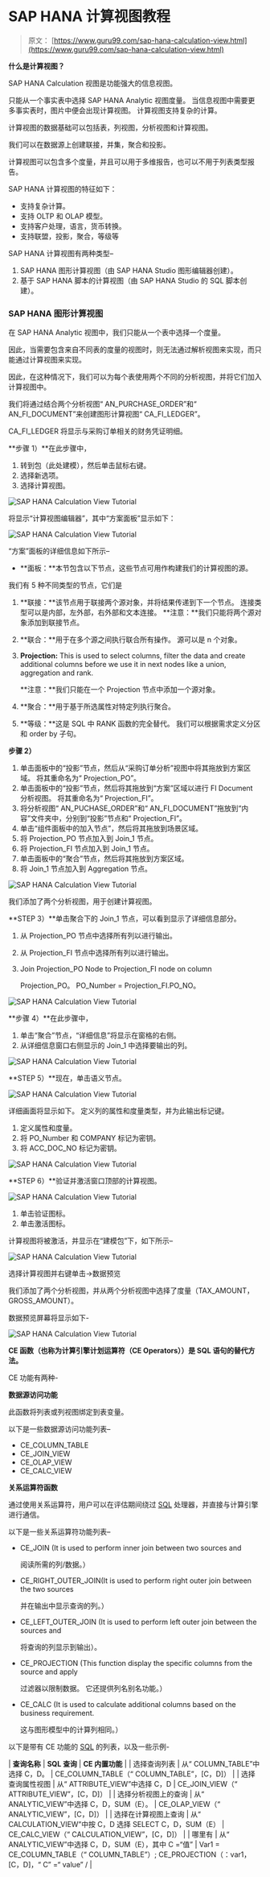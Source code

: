 # SAP HANA 计算视图教程

> 原文： [https://www.guru99.com/sap-hana-calculation-view.html](https://www.guru99.com/sap-hana-calculation-view.html)

**什么是计算视图？**

SAP HANA Calculation 视图是功能强大的信息视图。

只能从一个事实表中选择 SAP HANA Analytic 视图度量。 当信息视图中需要更多事实表时，图片中便会出现计算视图。 计算视图支持复杂的计算。

计算视图的数据基础可以包括表，列视图，分析视图和计算视图。

我们可以在数据源上创建联接，并集，聚合和投影。

计算视图可以包含多个度量，并且可以用于多维报告，也可以不用于列表类型报告。

SAP HANA 计算视图的特征如下：

*   支持复杂计算。
*   支持 OLTP 和 OLAP 模型。
*   支持客户处理，语言，货币转换。
*   支持联盟，投影，聚合，等级等

SAP HANA 计算视图有两种类型–

1.  SAP HANA 图形计算视图（由 SAP HANA Studio 图形编辑器创建）。
2.  基于 SAP HANA 脚本的计算视图（由 SAP HANA Studio 的 SQL 脚本创建）。

### SAP HANA 图形计算视图

在 SAP HANA Analytic 视图中，我们只能从一个表中选择一个度量。

因此，当需要包含来自不同表的度量的视图时，则无法通过解析视图来实现，而只能通过计算视图来实现。

因此，在这种情况下，我们可以为每个表使用两个不同的分析视图，并将它们加入计算视图中。

我们将通过结合两个分析视图“ AN_PUR​​CHASE_ORDER”和“ AN_FI_DOCUMENT”来创建图形计算视图“ CA_FI_LEDGER”。

CA_FI_LEDGER 将显示与采购订单相关的财务凭证明细。

**步骤 1）**在此步骤中，

1.  转到包（此处建模），然后单击鼠标右键。
2.  选择新选项。
3.  选择计算视图。

![SAP HANA Calculation View Tutorial](img/ead356df7029280925d1c746e33ded10.png)

将显示“计算视图编辑器”，其中“方案面板”显示如下：

![SAP HANA Calculation View Tutorial](img/eceac02b1e787d2eaafbf4d7dac9b0ed.png)

“方案”面板的详细信息如下所示–

*   **面板：**本节包含以下节点，这些节点可用作构建我们的计算视图的源。

我们有 5 种不同类型的节点，它们是

1.  **联接：**该节点用于联接两个源对象，并将结果传递到下一个节点。 连接类型可以是内部，左外部，右外部和文本连接。 **注意：**我们只能将两个源对象添加到联接节点。
2.  **联合：**用于在多个源之间执行联合所有操作。 源可以是 n 个对象。
3.  **Projection:** This is used to select columns, filter the data and create additional columns before we use it in next nodes like a union, aggregation and rank.

    **注意：**我们只能在一个 Projection 节点中添加一个源对象。

4.  **聚合：**用于基于所选属性对特定列执行聚合。
5.  **等级：**这是 SQL 中 RANK 函数的完全替代。 我们可以根据需求定义分区和 order by 子句。

**步骤 2）**

1.  单击面板中的“投影”节点，然后从“采购订单分析”视图中将其拖放到方案区域。 将其重命名为“ Projection_PO”。
2.  单击面板中的“投影”节点，然后将其拖放到“方案”区域以进行 FI Document 分析视图。 将其重命名为“ Projection_FI”。
3.  将分析视图“ AN_PUCHASE_ORDER”和“ AN_FI_DOCUMENT”拖放到“内容”文件夹中，分别到“投影”节点和“ Projection_FI”。
4.  单击“组件面板中的加入节点”，然后将其拖放到场景区域。
5.  将 Projection_PO 节点加入到 Join_1 节点。
6.  将 Projection_FI 节点加入到 Join_1 节点。
7.  单击面板中的“聚合”节点，然后将其拖放到方案区域。
8.  将 Join_1 节点加入到 Aggregation 节点。

![SAP HANA Calculation View Tutorial](img/e7670a66441994ff8f1cea66c8c6ab09.png)

我们添加了两个分析视图，用于创建计算视图。

**STEP 3）**单击聚合下的 Join_1 节点，可以看到显示了详细信息部分。

1.  从 Projection_PO 节点中选择所有列以进行输出。
2.  从 Projection_FI 节点中选择所有列以进行输出。
3.  Join Projection_PO Node to Projection_FI node on column

    Projection_PO。 PO_Number = Projection_FI.PO_NO。

![SAP HANA Calculation View Tutorial](img/e9fb5d27e4651f396457d1bd379f6ec3.png)

**步骤 4）**在此步骤中，

1.  单击“聚合”节点，“详细信息”将显示在窗格的右侧。
2.  从详细信息窗口右侧显示的 Join_1 中选择要输出的列。

![SAP HANA Calculation View Tutorial](img/5acf5cf2e6bb4e074eb1b831a8eb8ab2.png)

**STEP 5）**现在，单击语义节点。

![SAP HANA Calculation View Tutorial](img/c61ff9d93307433a0a794358dd46e8ed.png)

详细画面将显示如下。 定义列的属性和度量类型，并为此输出标记键。

1.  定义属性和度量。
2.  将 PO_Number 和 COMPANY 标记为密钥。
3.  将 ACC_DOC_NO 标记为密钥。

![SAP HANA Calculation View Tutorial](img/8666be311e000c45ea297a86ae9429d1.png)

**STEP 6）**验证并激活窗口顶部的计算视图。

![SAP HANA Calculation View Tutorial](img/4f993164067bfd64c21e6b83a11211c2.png)

1.  单击验证图标。
2.  单击激活图标。

计算视图将被激活，并显示在“建模包”下，如下所示–

![SAP HANA Calculation View Tutorial](img/828c6e71f0a4647b0fccff7714a5dfc5.png)

选择计算视图并右键单击->数据预览

我们添加了两个分析视图，并从两个分析视图中选择了度量（TAX_AMOUNT，GROSS_AMOUNT）。

数据预览屏幕将显示如下-

![SAP HANA Calculation View Tutorial](img/0e406a14f1445bd097235a7b62de8d10.png)

**CE 函数（也称为计算引擎计划运算符（CE Operators））是 SQL 语句的替代方法。**

CE 功能有两种-

**数据源访问功能**

此函数将列表或列视图绑定到表变量。

以下是一些数据源访问功能列表–

*   CE_COLUMN_TABLE
*   CE_JOIN_VIEW
*   CE_OLAP_VIEW
*   CE_CALC_VIEW

**关系运算符函数**

通过使用关系运算符，用户可以在评估期间绕过 [SQL](/sql.html) 处理器，并直接与计算引擎进行通信。

以下是一些关系运算符功能列表–

*   CE_JOIN (It is used to perform inner join between two sources and

    阅读所需的列/数据。）

*   CE_RIGHT_OUTER_JOIN(It is used to perform right outer join between the two sources

    并在输出中显示查询的列。）

*   CE_LEFT_OUTER_JOIN (It is used to perform left outer join between the sources and

    将查询的列显示到输出）。

*   CE_PROJECTION (This function display the specific columns from the source and apply

    过滤器以限制数据。 它还提供列名别名功能。）

*   CE_CALC (It is used to calculate additional columns based on the business requirement.

    这与图形模型中的计算列相同。）

以下是带有 CE 功能的 [SQL](/sql.html) 的列表，以及一些示例-

| **查询名称** | **SQL 查询** | **CE 内置功能** |
| 选择查询列表 | 从“ COLUMN_TABLE”中选择 C，D。 | CE_COLUMN_TABLE（“ COLUMN_TABLE”，[C，D]） |
| 选择查询属性视图 | 从“ ATTRIBUTE_VIEW”中选择 C，D | CE_JOIN_VIEW（“ ATTRIBUTE_VIEW”，[C，D]） |
| 选择分析视图上的查询 | 从“ ANALYTIC_VIEW”中选择 C，D，SUM（E）。 | CE_OLAP_VIEW（“ ANALYTIC_VIEW”，[C，D]） |
| 选择在计算视图上查询 | 从“ CALCULATION_VIEW”中按 C，D 选择 SELECT C，D，SUM（E） | CE_CALC_VIEW（“ CALCULATION_VIEW”，[C，D]） |
| 哪里有 | 从“ ANALYTIC_VIEW”中选择 C，D，SUM（E），其中 C =“值” | Var1 = CE_COLUMN_TABLE（“ COLUMN_TABLE”）; CE_PROJECTION（：var1，[C，D]，“ C” =“ value” / |